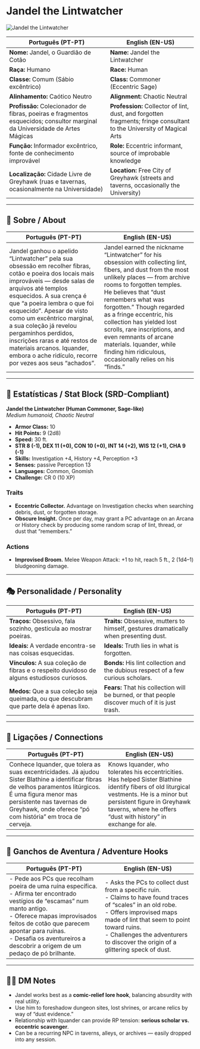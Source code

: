 # Jandel the Lintwatcher

![Jandel the Lintwatcher](assets/npc/npc_blank.png)

| **Português (PT-PT)** | **English (EN-US)** |
| --------------------- | ------------------- |
| **Nome:** Jandel, o Guardião de Cotão | **Name:** Jandel the Lintwatcher |
| **Raça:** Humano | **Race:** Human |
| **Classe:** Comum (Sábio excêntrico) | **Class:** Commoner (Eccentric Sage) |
| **Alinhamento:** Caótico Neutro | **Alignment:** Chaotic Neutral |
| **Profissão:** Colecionador de fibras, poeiras e fragmentos esquecidos; consultor marginal da Universidade de Artes Mágicas | **Profession:** Collector of lint, dust, and forgotten fragments; fringe consultant to the University of Magical Arts |
| **Função:** Informador excêntrico, fonte de conhecimento improvável | **Role:** Eccentric informant, source of improbable knowledge |
| **Localização:** Cidade Livre de Greyhawk (ruas e tavernas, ocasionalmente na Universidade) | **Location:** Free City of Greyhawk (streets and taverns, occasionally the University) |

---

## 📖 Sobre / About

| **Português (PT-PT)** | **English (EN-US)** |
| --------------------- | ------------------- |
| Jandel ganhou o apelido “Lintwatcher” pela sua obsessão em recolher fibras, cotão e poeira dos locais mais improváveis — desde salas de arquivos até templos esquecidos. A sua crença é que “a poeira lembra o que foi esquecido”. Apesar de visto como um excêntrico marginal, a sua coleção já revelou pergaminhos perdidos, inscrições raras e até restos de materiais arcanos. Iquander, embora o ache ridículo, recorre por vezes aos seus “achados”. | Jandel earned the nickname “Lintwatcher” for his obsession with collecting lint, fibers, and dust from the most unlikely places — from archive rooms to forgotten temples. He believes that “dust remembers what was forgotten.” Though regarded as a fringe eccentric, his collection has yielded lost scrolls, rare inscriptions, and even remnants of arcane materials. Iquander, while finding him ridiculous, occasionally relies on his “finds.” |

---

## 🧩 Estatísticas / Stat Block (SRD-Compliant)

**Jandel the Lintwatcher (Human Commoner, Sage-like)**  
*Medium humanoid, Chaotic Neutral*

- **Armor Class:** 10  
- **Hit Points:** 9 (2d8)  
- **Speed:** 30 ft.  
- **STR 8 (-1), DEX 11 (+0), CON 10 (+0), INT 14 (+2), WIS 12 (+1), CHA 9 (-1)**  
- **Skills:** Investigation +4, History +4, Perception +3  
- **Senses:** passive Perception 13  
- **Languages:** Common, Gnomish  
- **Challenge:** CR 0 (10 XP)  

### Traits
- **Eccentric Collector.** Advantage on Investigation checks when searching debris, dust, or forgotten storage.  
- **Obscure Insight.** Once per day, may grant a PC advantage on an Arcana or History check by producing some random scrap of lint, thread, or dust that “remembers.”  

### Actions
- **Improvised Broom.** Melee Weapon Attack: +1 to hit, reach 5 ft., 2 (1d4–1) bludgeoning damage.  

---

## 🎭 Personalidade / Personality

| **Português (PT-PT)** | **English (EN-US)** |
| --------------------- | ------------------- |
| **Traços:** Obsessivo, fala sozinho, gesticula ao mostrar poeiras. | **Traits:** Obsessive, mutters to himself, gestures dramatically when presenting dust. |
| **Ideais:** A verdade encontra-se nas coisas esquecidas. | **Ideals:** Truth lies in what is forgotten. |
| **Vínculos:** A sua coleção de fibras e o respeito duvidoso de alguns estudiosos curiosos. | **Bonds:** His lint collection and the dubious respect of a few curious scholars. |
| **Medos:** Que a sua coleção seja queimada, ou que descubram que parte dela é apenas lixo. | **Fears:** That his collection will be burned, or that people discover much of it is just trash. |

---

## 🔗 Ligações / Connections

| **Português (PT-PT)** | **English (EN-US)** |
| --------------------- | ------------------- |
| Conhece Iquander, que tolera as suas excentricidades. Já ajudou Sister Blathine a identificar fibras de velhos paramentos litúrgicos. É uma figura menor mas persistente nas tavernas de Greyhawk, onde oferece “pó com história” em troca de cerveja. | Knows Iquander, who tolerates his eccentricities. Has helped Sister Blathine identify fibers of old liturgical vestments. He is a minor but persistent figure in Greyhawk taverns, where he offers “dust with history” in exchange for ale. |

---

## 🎲 Ganchos de Aventura / Adventure Hooks

| **Português (PT-PT)** | **English (EN-US)** |
| --------------------- | ------------------- |
| - Pede aos PCs que recolham poeira de uma ruína específica.<br>- Afirma ter encontrado vestígios de “escamas” num manto antigo.<br>- Oferece mapas improvisados feitos de cotão que parecem apontar para ruínas.<br>- Desafia os aventureiros a descobrir a origem de um pedaço de pó brilhante. | - Asks the PCs to collect dust from a specific ruin.<br>- Claims to have found traces of “scales” in an old robe.<br>- Offers improvised maps made of lint that seem to point toward ruins.<br>- Challenges the adventurers to discover the origin of a glittering speck of dust. |

---

## 🧑‍💻 DM Notes

- Jandel works best as a **comic-relief lore hook**, balancing absurdity with real utility.  
- Use him to foreshadow dungeon sites, lost shrines, or arcane relics by way of “dust evidence.”  
- Relationship with Iquander can provide RP tension: **serious scholar vs. eccentric scavenger**.  
- Can be a recurring NPC in taverns, alleys, or archives — easily dropped into any session.  















